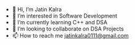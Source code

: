 - 👋 Hi, I’m Jatin Kalra
- 👀 I’m interested in Software Development
- 🌱 I’m currently learning C++ and DSA
- 💞️ I’m looking to collaborate on DSA Projects
- 📫 How to reach me jatinkalra0111@gmail.com

<!---
jatinkalra17/jatinkalra17 is a ✨ special ✨ repository because its `README.md` (this file) appears on your GitHub profile.
You can click the Preview link to take a look at your changes.
--->
